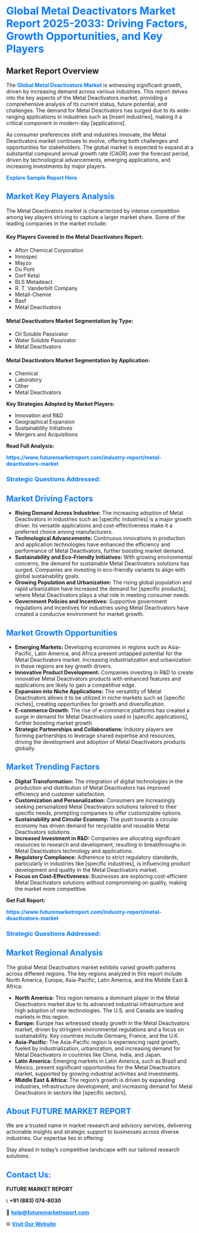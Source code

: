 <h1 style="color: #007BFF;">Global Metal Deactivators Market Report 2025-2033: Driving Factors, Growth Opportunities, and Key Players</h1>

<section id="overview">
<h2>Market Report Overview</h2>
<p>The <a href="https://www.futuremarketreport.com/industry-report/metal-deactivators-market" style="color: #007BFF; text-decoration: none;"><strong>Global Metal Deactivators Market</strong></a> is witnessing significant growth, driven by increasing demand across various industries. This report delves into the key aspects of the Metal Deactivators market, providing a comprehensive analysis of its current status, future potential, and challenges. The demand for Metal Deactivators has surged due to its wide-ranging applications in industries such as [insert industries], making it a critical component in modern-day [applications].</p>
<p>As consumer preferences shift and industries innovate, the Metal Deactivators market continues to evolve, offering both challenges and opportunities for stakeholders. The global market is expected to expand at a substantial compound annual growth rate (CAGR) over the forecast period, driven by technological advancements, emerging applications, and increasing investments by major players.</p>
</section>

<section id="overview">
<p><a href="https://www.futuremarketreport.com/request-sample/reportId=106994" style="color: #007BFF; text-decoration: none;"><strong>Explore Sample Report Here</strong></a></p>
</section>

<section id="key-players">
<h2 style="color: #007BFF;">Market Key Players Analysis</h2>
<p>The Metal Deactivators market is characterized by intense competition among key players striving to capture a larger market share. Some of the leading companies in the market include:</p>
<h4>Key Players Covered in the Metal Deactivators Report:</h4>
<ul><li>Afton Chemical Corporation</li><li>Innospec</li><li>Mayzo</li><li>Du Pont</li><li>Dorf Ketal</li><li>BLS Metadeact</li><li>R. T. Vanderbilt Company</li><li>Metall-Chemie</li><li>Basf</li><li>Metal Deactivators</li></ul>
<h4>Metal Deactivators Market Segmentation by Type:</h4>
<ul><li>Oil Soluble Passivator</li><li>Water Soluble Passivator</li><li>Metal Deactivators</li></ul>

<h4>Metal Deactivators Market Segmentation by Application:</h4>
<ul><li>Chemical</li><li>Laboratory</li><li>Other</li><li>Metal Deactivators</li></ul>
<p><strong>Key Strategies Adopted by Market Players:</strong></p>
<ul>
<li>Innovation and R&D</li>
<li>Geographical Expansion</li>
<li>Sustainability Initiatives</li>
<li>Mergers and Acquisitions</li>
</ul>
</section>

<section>
<p><strong>Read Full Analysis: </strong></p><a href="https://www.futuremarketreport.com/industry-report/metal-deactivators-market" style="color: #007BFF; text-decoration: none;"><strong>https://www.futuremarketreport.com/industry-report/metal-deactivators-market</strong></a>
<h3 style="color: #007BFF;">Strategic Questions Addressed:</h3>
</section>

<section id="driving-factors">
<h2 style="color: #007BFF;">Market Driving Factors</h2>
<ul>
<li><strong>Rising Demand Across Industries:</strong> The increasing adoption of Metal Deactivators in industries such as [specific industries] is a major growth driver. Its versatile applications and cost-effectiveness make it a preferred choice among manufacturers.</li>
<li><strong>Technological Advancements:</strong> Continuous innovations in production and application technologies have enhanced the efficiency and performance of Metal Deactivators, further boosting market demand.</li>
<li><strong>Sustainability and Eco-Friendly Initiatives:</strong> With growing environmental concerns, the demand for sustainable Metal Deactivators solutions has surged. Companies are investing in eco-friendly variants to align with global sustainability goals.</li>
<li><strong>Growing Population and Urbanization:</strong> The rising global population and rapid urbanization have increased the demand for [specific products], where Metal Deactivators plays a vital role in meeting consumer needs.</li>
<li><strong>Government Policies and Incentives:</strong> Supportive government regulations and incentives for industries using Metal Deactivators have created a conducive environment for market growth.</li>
</ul>
</section>

<section id="growth-opportunities">
<h2 style="color: #007BFF;">Market Growth Opportunities</h2>
<ul>
<li><strong>Emerging Markets:</strong> Developing economies in regions such as Asia-Pacific, Latin America, and Africa present untapped potential for the Metal Deactivators market. Increasing industrialization and urbanization in these regions are key growth drivers.</li>
<li><strong>Innovative Product Development:</strong> Companies investing in R&D to create innovative Metal Deactivators products with enhanced features and applications are likely to gain a competitive edge.</li>
<li><strong>Expansion into Niche Applications:</strong> The versatility of Metal Deactivators allows it to be utilized in niche markets such as [specific niches], creating opportunities for growth and diversification.</li>
<li><strong>E-commerce Growth:</strong> The rise of e-commerce platforms has created a surge in demand for Metal Deactivators used in [specific applications], further boosting market growth.</li>
<li><strong>Strategic Partnerships and Collaborations:</strong> Industry players are forming partnerships to leverage shared expertise and resources, driving the development and adoption of Metal Deactivators products globally.</li>
</ul>
</section>

<section id="trending-factors">
<h2 style="color: #007BFF;">Market Trending Factors</h2>
<ul>
<li><strong>Digital Transformation:</strong> The integration of digital technologies in the production and distribution of Metal Deactivators has improved efficiency and customer satisfaction.</li>
<li><strong>Customization and Personalization:</strong> Consumers are increasingly seeking personalized Metal Deactivators solutions tailored to their specific needs, prompting companies to offer customizable options.</li>
<li><strong>Sustainability and Circular Economy:</strong> The push towards a circular economy has driven demand for recyclable and reusable Metal Deactivators solutions.</li>
<li><strong>Increased Investment in R&D:</strong> Companies are allocating significant resources to research and development, resulting in breakthroughs in Metal Deactivators technology and applications.</li>
<li><strong>Regulatory Compliance:</strong> Adherence to strict regulatory standards, particularly in industries like [specific industries], is influencing product development and quality in the Metal Deactivators market.</li>
<li><strong>Focus on Cost-Effectiveness:</strong> Businesses are exploring cost-efficient Metal Deactivators solutions without compromising on quality, making the market more competitive.</li>
</ul>
</section>

<section>
<p><strong>Get Full Report: </strong></p><a href="https://www.futuremarketreport.com/industry-report/metal-deactivators-market" style="color: #007BFF; text-decoration: none;"><strong>https://www.futuremarketreport.com/industry-report/metal-deactivators-market</strong></a>
<h3 style="color: #007BFF;">Strategic Questions Addressed:</h3>
</section>


<section id="regional-analysis">
<h2 style="color: #007BFF;">Market Regional Analysis</h2>
<p>The global Metal Deactivators market exhibits varied growth patterns across different regions. The key regions analyzed in this report include North America, Europe, Asia-Pacific, Latin America, and the Middle East & Africa:</p>
<ul>
<li><strong>North America:</strong> This region remains a dominant player in the Metal Deactivators market due to its advanced industrial infrastructure and high adoption of new technologies. The U.S. and Canada are leading markets in this region.</li>
<li><strong>Europe:</strong> Europe has witnessed steady growth in the Metal Deactivators market, driven by stringent environmental regulations and a focus on sustainability. Key countries include Germany, France, and the U.K.</li>
<li><strong>Asia-Pacific:</strong> The Asia-Pacific region is experiencing rapid growth, fueled by industrialization, urbanization, and increasing demand for Metal Deactivators in countries like China, India, and Japan.</li>
<li><strong>Latin America:</strong> Emerging markets in Latin America, such as Brazil and Mexico, present significant opportunities for the Metal Deactivators market, supported by growing industrial activities and investments.</li>
<li><strong>Middle East & Africa:</strong> The region’s growth is driven by expanding industries, infrastructure development, and increasing demand for Metal Deactivators in sectors like [specific sectors].</li>
</ul>
</section>

<footer>
<h2 style="color: #007BFF;">About FUTURE MARKET REPORT</h2>
<p>We are a trusted name in market research and advisory services, delivering actionable insights and strategic support to businesses across diverse industries. Our expertise lies in offering:</p>

<p>Stay ahead in today’s competitive landscape with our tailored research solutions.</p>

<h2 style="color: #007BFF;">Contact Us:</h2>
<p><strong>FUTURE MARKET REPORT</strong></p>
<p>📞 <strong>+91 (883) 074-8030</strong></p>
<p>📧 <strong><a href="mailto:help@futuremarketreport.com" style="color: #007BFF;">help@futuremarketreport.com</a></strong></p>
<p>🌐 <strong><a href="https://www.futuremarketreport.com/" style="color: #007BFF;">Visit Our Website</a></strong></p>
</footer>